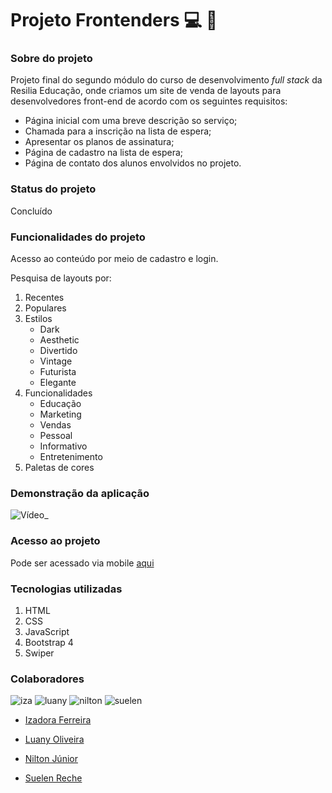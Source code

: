# Projeto Frontenders :computer: 🎨

### Sobre do projeto ###
Projeto final do segundo módulo do curso de desenvolvimento *full stack* da Resilia Educação, onde criamos um site de venda de layouts para desenvolvedores front-end de acordo com os seguintes requisitos:
* Página inicial com uma breve descrição so serviço;
* Chamada para a inscrição na lista de espera;
* Apresentar os planos de assinatura;
* Página de cadastro na lista de espera;
* Página de contato dos alunos envolvidos no projeto.


### Status do projeto ###
Concluído

### Funcionalidades do projeto ###

Acesso ao conteúdo por meio de cadastro e login.

Pesquisa de layouts por:

1. Recentes
1. Populares
1. Estilos
    * Dark
    * Aesthetic
    * Divertido
    * Vintage
    * Futurista
    * Elegante
1. Funcionalidades 
    * Educação
    * Marketing
    * Vendas
    * Pessoal
    * Informativo
    * Entretenimento
1. Paletas de cores

### Demonstração da aplicação ###
![Vídeo_](https://user-images.githubusercontent.com/92602538/158082565-eaaf07a8-fccc-4cdd-98f5-cf3e200f03c2.gif)

### Acesso ao projeto ###

Pode ser acessado via mobile [aqui](https://izadorafsantos.github.io/Projeto-Frontenders/)

### Tecnologias utilizadas ###

1. HTML
1. CSS
1. JavaScript
1. Bootstrap 4
1. Swiper

### Colaboradores ###
![iza](https://user-images.githubusercontent.com/92602538/153926997-9f5ae653-b974-4605-a8f8-7e4b1d883947.jpg)
![luany](https://user-images.githubusercontent.com/92602538/153926603-48a2f9eb-c2ff-4a65-9845-a8f9eaab2c89.jpg)
![nilton](https://user-images.githubusercontent.com/92602538/153926453-9343da27-7004-4ce7-8336-0b9e443daa4e.jpg)
![suelen](https://user-images.githubusercontent.com/92602538/153926545-cb82a8fc-12c1-46e7-bb5b-394a61810edc.jpg)

- [Izadora Ferreira](https://github.com/izadorafsantos)

- [Luany Oliveira](https://github.com/luanyoliveira16)

- [Nilton Júnior](https://github.com/NiltonCortesJr)

- [Suelen Reche](https://github.com/suelenrechebrito)





